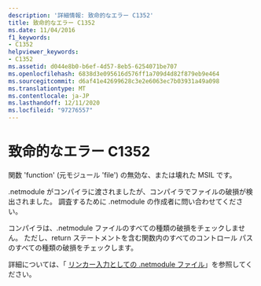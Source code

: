 ```yaml
---
description: '詳細情報: 致命的なエラー C1352'
title: 致命的なエラー C1352
ms.date: 11/04/2016
f1_keywords:
- C1352
helpviewer_keywords:
- C1352
ms.assetid: d044e8b0-b6ef-4d57-8eb5-6254071be707
ms.openlocfilehash: 6838d3e095616d576ff1a709d4d82f879eb9e464
ms.sourcegitcommit: d6af41e42699628c3e2e6063ec7b03931a49a098
ms.translationtype: MT
ms.contentlocale: ja-JP
ms.lasthandoff: 12/11/2020
ms.locfileid: "97276557"
---
```

# <a name="fatal-error-c1352"></a>致命的なエラー C1352

関数 'function' (元モジュール 'file') の無効な、または壊れた MSIL です。

.netmodule がコンパイラに渡されましたが、コンパイラでファイルの破損が検出されました。  調査するために .netmodule の作成者に問い合わせてください。

コンパイラは、.netmodule ファイルのすべての種類の破損をチェックしません。  ただし、return ステートメントを含む関数内のすべてのコントロール パスのすべての種類の破損をチェックします。

詳細については、「 [リンカー入力としての .netmodule ファイル](../../build/reference/netmodule-files-as-linker-input.md)」を参照してください。
